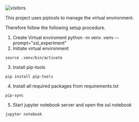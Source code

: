 ![visitors](https://visitor-badge.glitch.me/badge?page_id=larsh0103/SSL_Experiment)

This project uses piptools to manage the virtual environment.

Therefore follow the following setup procedure.


1. Create Virtual enviroment
python -m venv .venv --prompt="ssl_experiment"
2. Initiate virtual environment
```
source .venv/bin/activate
```
3. Install pip-tools
```
pip install pip-tools
```
4. Install all required packages from requirements.txt
```
pip-sync
``` 
5. Start jupyter notebook server and open the ssl notebook
```
jupyter notebook
```
